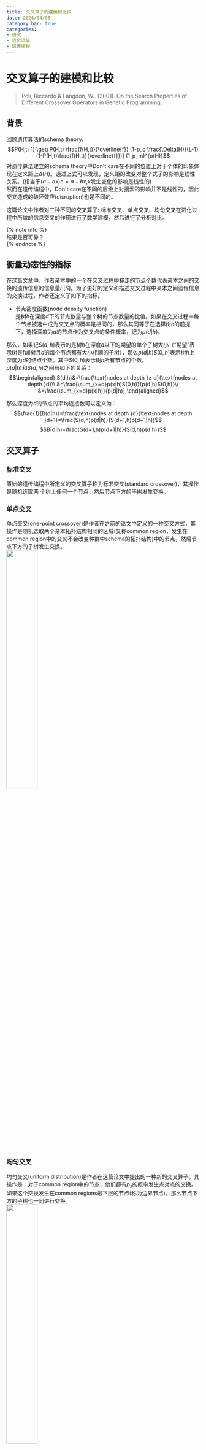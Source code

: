 ```yaml
---
title: 交叉算子的建模和比较
date: 2024/04/08
category_bar: true
categories: 
- 研究
- 进化计算
- 遗传编程
---
```


# 交叉算子的建模和比较

> Poli, Riccardo & Langdon, W.. (2001). On the Search Properties of Different Crossover Operators in Genetic Programming.   


## 背景
回顾遗传算法的schema theory:  
$$P(H,t+1) \geq P(H,t) \frac{f(H,t)}{\overline{f}} [1-p_c \frac{\Delta(H)}{L-1}(1-P(H,t)\frac{f(H,t)}{\overline{f}})] (1-p_m)^{o(H)}$$
对遗传算法建立的schema theory中Don't care在不同的位置上对于个体的印象体现在定义距上$Δ(H)$。通过上式可以发现，定义距的改变对整个式子的影响是线性关系。(相当于$(a-ax)c=a-bx$,$x$发生变化的影响是线性的)  
然而在遗传编程中，Don't care在不同的层级上对搜索的影响并不是线性的，因此交叉造成的破坏效应(disruption)也是不同的。  

这篇论文中作者对三种不同的交叉算子: 标准交叉、单点交叉、均匀交叉在进化过程中所做的信息交叉的作用进行了数学建模，然后进行了分析对比。  

{% note info %}  
结果是否可靠？  
{% endnote %}  

## 衡量动态性的指标
在这篇文章中，作者亲本中的一个在交叉过程中移走的节点个数代表亲本之间的交换的遗传信息的信息量$E[S]$。为了更好的定义和描述交叉过程中亲本之间遗传信息的交换过程，作者还定义了如下的指标。  

- 节点密度函数(node density function)   
是树$h$在深度$d$下的节点数量与整个树的节点数量的比值。如果在交叉过程中每个节点被选中成为交叉点的概率是相同的，那么其同等于在选择树$h$的前提下，选择深度为$d$的节点作为交叉点的条件概率，记为$p(d|h)$。  

那么，如果记$S(d,h)$表示的是树$h$在深度$d$以下的期望的单个子树大小（“期望”表示树是full树且$d$的每个节点都有大小相同的子树），那么$p(d|h)S(0,h)$表示树$h$上深度为$d$的结点个数。其中$S(0,h)$表示树$h$所有节点的个数。  
$p(d|h)$和$S(d,h)$之间有如下的关系：  
$$\begin{aligned}
    S(d,h)&=\frac{\text{nodes at depth }≥ d}{\text{nodes at depth }d}\\
    &=\frac{\sum_{x=d}p(x|h)S(0,h)}{p(d|h)S(0,h)}\\
    &=\frac{\sum_{x=d}p(x|h)}{p(d|h)}
\end{aligned}$$

那么深度为$d$的节点的平均连接数可以定义为：  
$$\frac{1}{B(d|h)}=\frac{\text{nodes at depth }d}{\text{nodes at depth }d+1}=\frac{S(d,h)p(d|h)}{S(d+1,h)p(d+1|h)}$$
$$B(d|h)=\frac{S(d+1,h)p(d+1|h)}{S(d,h)p(d|h)}$$

## 交叉算子
### 标准交叉
原始的遗传编程中所定义的交叉算子称为标准交叉(standard crossover)，其操作是随机选取两
个树上任何一个节点，然后节点下方的子树发生交换。  

### 单点交叉
单点交叉(one-point crossover)是作者在之前的论文中定义的一种交叉方式，其操作是随机选取两个亲本拓扑结构相同的区域(又称common region，发生在common region中的交叉不会改变种群中schema的拓扑结构)中的节点，然后节点下方的子树发生交换。  
<img src=https://cdn.jsdelivr.net/gh/l61012345/Pic/img/20240408114702.png width=40%>   

### 均匀交叉
均匀交叉(uniform distribution)是作者在这篇论文中提出的一种新的交叉算子。其操作是：对于common region中的节点，他们都有$p_s$的概率发生点对点的交换。如果这个交换发生在common regions最下层的节点(称为边界节点)，那么节点下方的子树也一同进行交换。  
<img src=https://cdn.jsdelivr.net/gh/l61012345/Pic/img/20240408114736.png width=40%>   

## 对交叉算子的动态性建模
如果设计交叉发生树$h_1$的深度$d_1$和树$h_2$的深度$d_2$下，那么整个种群中所有被交换的节点的数量可以用如下的式子表示：  
$$E[S_r]=∑_{d_1,d_2}∑_{h_1,h_2}p(h_1)p(h_2)p(d_1,d_2|h_1,h_2)S(d_1,h_1)\tag{2}$$
式(2)的前半部分表示的是选择$h_1,h_2$后选择$d_1,d_2$的全概率。$S(d_1,h_1)$表示的是$h_1$的深度$d_1$上的一个子树被交换给了$h_2$的节点数量，这也是$h_2$得到的节点的数量。  

### 标准交叉
对于标准交叉，种群中两个亲本的交叉点的选择是完全独立的，因此有：  
$$p(d_1,d_2|h_1,h_2)=p(d_1|h_1)p(d_2|h_2)\tag{3}$$

那么信息交换的部分可以表示为:  
$$\begin{aligned}
    E[S_{std}]&=∑_{d_1,d_2}∑_{h_1,h_2}p(h_1)p(h_2)p(d_1|h_1)p(d_2|h_2)S(d_1,h_1)\\
    &=∑_{h_1}∑_{d_1}p(h_1)p(d_1|h_1)∑_{h_2}p(h_2)∑_{d_2}p(d_2|h_2)S(d_1,h_1)\\ 
\end{aligned} \tag{4}$$
由于$∑_{h_2}p(h_2)∑_{d_2}p(d_2|h_2)=1$，即选择种群中另一个个体的某个深度下的节点作为交叉节点的概率，所有的概率之和应当为1，那么有：  
$$ E[S_{std}]=∑_{h_1}p(h_1)∑_{d_1}p(d_1|h_1)S(d_1,h_1) \tag{5}$$

### 单点交叉
对单点交叉而言，两个亲本的交叉点选择到的深度应当是相同的，也就是说当$d_1≠d_2$时，$p(d_1,d_2|h_1,h_2)=0$，那么有：  
$$∑_{d_2}p(d_1,d_2|h_1,h_2)=∑_{d_1}p(d_1,d_1|h_1,h_2)=∑_{d_1}p(d_1|h_1,h_2) \tag{6}$$

$$\begin{aligned}
E[S_{1pt}]&=∑_{d_1,d_2}∑_{h_1,h_2}p(h_1)p(h_2)p(d_1,d_2|h_1,h_2)S(d_1,h_1)\\
&=∑_{h_1}p(h_1)∑_{d_1}S(d_1,h_1)∑_{h_2}p(h_2)p(d_1|h_1,h_2) 
\end{aligned} \tag{7}$$

式$(7)$当中的$∑_{h_2}p(h_2)p(d_1|h_1,h_2)$可以看做是对$h_1$而言，在其他任意一个树上选择交叉点在$d_1$上后，$h_1$的$d_1$上选择交叉点的概率。模仿贝叶斯公式，可以将上述式子定义为：  
$$p_{1pt}(d_1|h_1)=∑_{h_2}p(h_2)p(d_1|h_1,h_2)=p(d_1 | \text{other trees in gen }t)p(d_1|h_1)=p_{1pt}(d_1|h_1,t) \tag{8}$$
根据式子(8)的理解，$p_{1pt}$中“选择另一个树中$d_1$上的节点”的概率与进化代数$t$应当是有关的。  

### 均匀交叉
均匀交叉是一种点对点的交叉，因此交换的节点数量应该为可以交换的节点数量与每个节点交换的概率的乘积。可以交换的节点的数量需要分两种情况讨论：第一种情况是发生交换的节点在common region的内部；第二种情况是发生交换的节点在common region的边界上，此时需要将这个节点以下的子树也进行交换。如果设$N_i(d_1|h_1,h_2)$表示深度为$d_1$上的，非边界的节点，$N_b(d_1|h_1,h_2)$表示深度为$d_1$的边界节点。那么有：   
$$E[S_{uni}]=p_s ∑_{h_1,h_2}p(h_1)p(h_2)∑_{d_1}[N_i(d_1|h_1,h_2)+N_b(d_1|h_1,h_2)S(d_1,h_1)] \tag{9}$$
$h_1$的$d_1$层的所有的节点数量应当是上一层(如果交叉还可以发生在$d_1$，那证明上一层是没有边界节点的)的所有的节点数量与每个节点拥有的连接的数量的乘积：  
$$\text{\# nodes in } d=B(d_1-1|h_1)N_i(d_1-1|h_1,h_2)\tag{10}$$
那么有：  
$$N_b(d_1|h_1,h_2)=B(d_1-1|h_1)N_i(d_1-1|h_1,h_2)-N_i(d_1|h_1,h_2) \tag{11}$$

将(11)带入(9)，得到：  
$$\begin{aligned}
    E[S_{uni}]=&p_s ∑_{h_1,h_2}p(h_1)p(h_2)∑_{d_1}[N_i(d_1|h_1,h_2)+N_b(d_1|h_1,h_2)S(d_1,h_1)]\\
    =&p_s ∑_{h_1,h_2}p(h_1)p(h_2)∑_{d_1}[N_i(d_1|h_1,h_2)\\
    &+[B(d_1-1|h_1)N_i(d_1-1|h_1,h_2)-N_i(d_1|h_1,h_2)]S(d_1,h_1)]\\
    =&p_s∑_{h_1,h_2}p(h_1)p(h_2)[S(0,h_1)\\
    &+∑_{d_1=1}N_i(d_1|h_1,h_2)(1-S(d_1,h_1))+B(d_1-1|h_1)N_i(d_1-1|h_1,h_2)S(d_1,h_1)]\\
    =&p_s∑_{h_1,h_2}p(h_1)p(h_2)[S(0,h_1)+∑_{d_1=1}N_i(d_1|h_1,h_2)(1-S(d_1,h_1)+B(d_1|h_1)S(d_1+1,h_1)]
 \end{aligned} \tag{12} $$

并且，当树是full，且所有的子树大小都相同的前提下存在如下关系：  
$$S(d_1,h_1)=1+B(d_1|h_1)S(d_1+1,h_1)$$
那么(12)可以简化为：  
$$E[S_{uni}]=p_s ∑_{h_1,h_2}p(h_1)p(h_2)S(0,h_1)=p_sE(S(h_1)) \tag{13}$$
其中$E(S(h_1))$表示$h_1$在full，每一层级子树大小相同下的节点的数量。  

<img src=https://cdn.jsdelivr.net/gh/l61012345/Pic/img/20240408162530.png width=40%>  

## 交叉算子的分析和比较
### 标准交叉和单点交叉
来看进化过程中标准交叉和单点交叉的公式：  
$$ E[S_{std}]=∑_{h_1}p(h_1)∑_{d_1}p(d_1|h_1)S(d_1,h_1) \tag{5}$$
$$\begin{aligned}
E[S_{1pt}]&=∑_{h_1}p(h_1)∑_{d_1}S(d_1,h_1)∑_{h_2}p(h_2)p(d_1|h_1,h_2) \\
&=∑_{h_1}p(h_1)∑_{d_1}S(d_1,h_1)p_{1pt}(d_1|h_1,t)
\end{aligned} \tag{7}$$

两者的差异在于$p(d_1|h_1)$和$p_{1pt}(d_1|h_1,t)$：前者不会随着进化的代数发生变化，后者因为和种群有关因此会随着进化的代数发生变化。  
在进化的初期，如果种群中的diversity比较大，也就是说common region的区域比较小的话。对于较大的$d_1$来说，有$p(d_1|h_1)>>p_{1pt}(d_1|h_1,t)$，也就是说，此时**标准交叉更倾向于对树更靠近低端的部分进行交叉**，这种操作对拓宽搜索并没有帮助；对较小的$d_1$来说，$p_{1pt}(d_1|h_1,t)>>p(d_1|h_1)$，也就是说，**在进化的初期单点交叉比标准交叉更容易发生在靠近树顶的位置**，更有助于在进化初期拓宽搜索。  
<img src=https://cdn.jsdelivr.net/gh/l61012345/Pic/img/20240408172055.png width=70%>  

从上面的分析可以看出，**单点交叉是通过common regions限制可以进行交叉的节点从而在进化的初期增大上层节点被选择的概率**。  
现在来讨论进化初期节点交换的充分程度，作者假设了最大的信息交换发生在树的顶端（这个假设是错误的），此时除了根节点之外的所有的节点都交换到了另一个亲本，有$E(S)$最大。虽然两种交叉都有可能发生类似的情况，但是由于单点交叉限制在了common region内，单点交叉进行这种最大情况的可能性要远远高于标准交叉，也就是说，单点交叉的全局性要优于标准交叉。  

在进化的后期，由于种群多样性的减小，种群中个体的拓扑结构逐渐趋同，那么common region的面积会增大，当种群中所有个体的拓扑结构都相同时，单点交叉和标准交叉完全相同：  
$$\lim_{t→∞}p_{1pt}(d_1|h,t)=p(d_1|h_1)$$
也就是说，**随着进化的进行，单点交叉的全局性会逐渐减小，最终趋同于标准交叉**。  

### 均匀交叉和标准交叉/单点交叉
均匀交叉的本质是对一个树的common regions中的节点进行概率扫描。在进化初期，如果多样性足够的话（也就是从根节点开始的common region面积非常小的话），均匀交叉几乎没有可能会交换靠近低层的节点，从而增加搜索的全局性。  
随着时间的推移，common regions的面积会逐渐增大，此时理论上边界节点在common regions中的占比会越来越小，因此会有越来越多的节点（\*注：？不一定，参考下图）和越来越小的树（\*注：也是不一定的，只有在树是full且每一层的所有子树大小相同的前提下这个推论才是一定正确的）被交换，直到运行结束时，每棵树上的所有节点都可以被自由选择进行交换。  
<img src=https://cdn.jsdelivr.net/gh/l61012345/Pic/img/20240409132551.png width=60%>   

与单点交叉不同的是，均匀交叉的全局性依赖于对$p_s$的选择，$p_s$一旦被选择，均匀交叉的全局性/局部性将不会随着进化过程发生改变。  
$p_s=0.5$是理论上两个亲本的信息交流达到最大值的设定，但是随着进化过程中两个亲本完全相同的结点越来越多，“无效”的交换也会越来越多，如此均匀交叉也会趋于收敛。  

## 结论
在进化的初期，标准交叉相比于其他两个交叉算子更容易将交叉发生在根节点上，标准交叉带来的全局效应非常弱。因此，标准交叉非常依赖于初始种群在搜索空间中的采样范围，如果初始种群的多样性本来就不高，标准交叉比其他两种交叉更难跳出这个采样范围。在进化后期的单点交叉也有这种表现。  
事实上，单点交叉和标准交叉都是将树的某个部分整体进行交换，实际上在搜索空间中的行为是对亲本进行插值采样。因此，这两种交叉都依赖于初始种群对搜索空间的采样范围。  
上述的分析表明，在使用单点交叉和标准交叉时，初始种群的大小设置的尽可能大，并且应该在拓扑结构和语义上具有足够的多样性。  
相比之下，均匀交叉更具有无偏性，因为这是一种点对点的交叉。  

